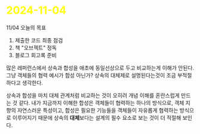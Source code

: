 # <span style="color:yellow">2024-11-04</span>

11/04 오늘의 목표
1. 제출한 코드 최종 점검
2. 책 "오브젝트" 정독
3. 블로그 회고록 준비


많은 레퍼런스에서 상속과 합성을 애초에 동일선상으로 두고 비교하는게 이해가 안된다. 그냥 객체들의 협력 예시가 합성 아닌가? 상속의 대체제로 설명된다는것이 조금 부적절하다고 생각한다.

상속과 합성을 마치 대체 관계처럼 비교하는 것이 오히려 개념 이해를 혼란스럽게 만드는 것 같다. 내가 지금까지 이해한 합성은 객체들이 협력하는 하나의 방식으로, 객체 지향의 자연스러운 특성이고, 합성은 필요한 기능들을 객체들이 자유롭게 협력하는 방식으로 이루어지기 때문에 상속의 **대체**보다는 설계의 필수 요소로 보는 것이 더 적절해 보인다.

